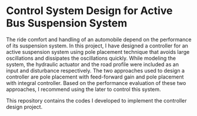 # Control System Design for Active Bus Suspension System



The ride comfort and handling of an automobile depend on the performance of its suspension system. In this project, I have designed a controller for an active suspension system using pole placement technique that avoids large oscillations and dissipates the oscillations quickly. While modeling the system, the hydraulic actuator and the road profile were included as an input and disturbance respectively. The two approaches used to design a controller are pole placement with feed-forward gain and pole placement with integral controller. Based on the performance evaluation of these two approaches, I recommend using the later to control this system.        

This repository contains the codes I developed to implement the controller design project. 

